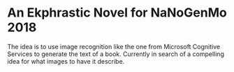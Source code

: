 # An Ekphrastic Novel for NaNoGenMo 2018

The idea is to use image recognition like the one from Microsoft Cognitive Services to generate the text of a book. Currently in search of a compelling idea for what images to have it describe.